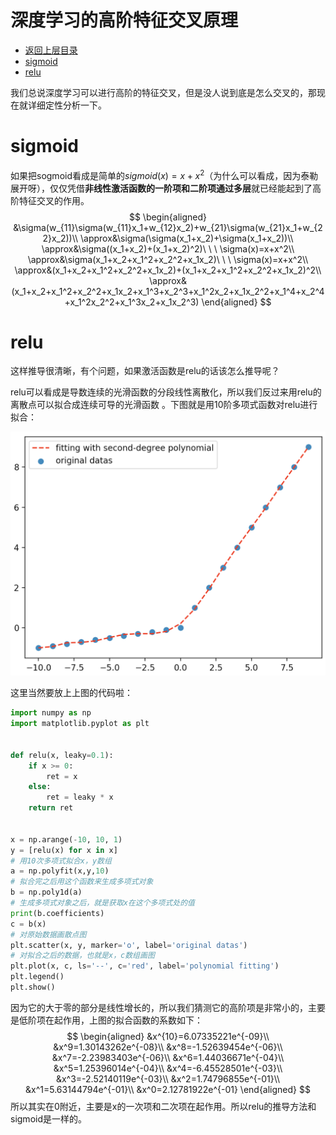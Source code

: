 # 深度学习的高阶特征交叉原理

* [返回上层目录](../tips.md)
* [sigmoid](#sigmoid)
* [relu](#relu)



我们总说深度学习可以进行高阶的特征交叉，但是没人说到底是怎么交叉的，那现在就详细定性分析一下。

# sigmoid

如果把sogmoid看成是简单的$sigmoid(x)=x+x^2$（为什么可以看成，因为泰勒展开呀），仅仅凭借**非线性激活函数的一阶项和二阶项通过多层**就已经能起到了高阶特征交叉的作用。
$$
\begin{aligned}
&\sigma(w_{11}\sigma(w_{11}x_1+w_{12}x_2)+w_{21}\sigma(w_{21}x_1+w_{22}x_2))\\
\approx&\sigma(\sigma(x_1+x_2)+\sigma(x_1+x_2))\\
\approx&\sigma((x_1+x_2)+(x_1+x_2)^2)\ \ \  \sigma(x)=x+x^2\\
\approx&\sigma(x_1+x_2+x_1^2+x_2^2+x_1x_2)\ \ \  \sigma(x)=x+x^2\\
\approx&(x_1+x_2+x_1^2+x_2^2+x_1x_2)+(x_1+x_2+x_1^2+x_2^2+x_1x_2)^2\\
\approx&(x_1+x_2+x_1^2+x_2^2+x_1x_2+x_1^3+x_2^3+x_1^2x_2+x_1x_2^2+x_1^4+x_2^4+x_1^2x_2^2+x_1^3x_2+x_1x_2^3)
\end{aligned}
$$

# relu

这样推导很清晰，有个问题，如果激活函数是relu的话该怎么推导呢？

relu可以看成是导数连续的光滑函数的分段线性离散化，所以我们反过来用relu的离散点可以拟合成连续可导的光滑函数 。下图就是用10阶多项式函数对relu进行拟合：

![relu-fit](pic/relu-fit.png)

这里当然要放上上图的代码啦：

```python
import numpy as np
import matplotlib.pyplot as plt


def relu(x, leaky=0.1):
    if x >= 0:
        ret = x
    else:
        ret = leaky * x
    return ret


x = np.arange(-10, 10, 1)
y = [relu(x) for x in x]
# 用10次多项式拟合x，y数组
a = np.polyfit(x,y,10)
# 拟合完之后用这个函数来生成多项式对象
b = np.poly1d(a)
# 生成多项式对象之后，就是获取x在这个多项式处的值
print(b.coefficients)
c = b(x)
# 对原始数据画散点图
plt.scatter(x, y, marker='o', label='original datas')
# 对拟合之后的数据，也就是x，c数组画图
plt.plot(x, c, ls='--', c='red', label='polynomial fitting')
plt.legend()
plt.show()
```

因为它的大于零的部分是线性增长的，所以我们猜测它的高阶项是非常小的，主要是低阶项在起作用，上图的拟合函数的系数如下：
$$
\begin{aligned}
&x^{10}=6.07335221e^{-09}\\ 
&x^9=1.30143262e^{-08}\\ 
&x^8=-1.52639454e^{-06}\\ 
&x^7=-2.23983403e^{-06}\\ 
&x^6=1.44036671e^{-04}\\   
&x^5=1.25396014e^{-04}\\ 
&x^4=-6.45528501e^{-03}\\ 
&x^3=-2.52140119e^{-03}\\
&x^2=1.74796855e^{-01}\\
&x^1=5.63144794e^{-01}\\
&x^0=2.12781922e^{-01}
\end{aligned}
$$
所以其实在0附近，主要是x的一次项和二次项在起作用。所以relu的推导方法和sigmoid是一样的。

